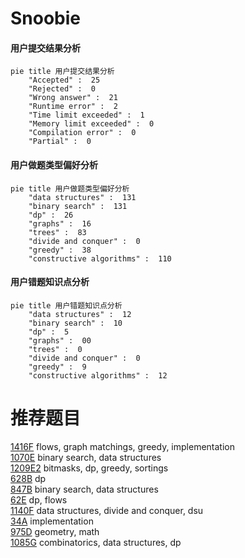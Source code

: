 # Snoobie

<!-- tabs:start -->



#### **用户提交结果分析**

```mermaid
pie title 用户提交结果分析
    "Accepted" :  25
    "Rejected" :  0
    "Wrong answer" :  21
    "Runtime error" :  2
    "Time limit exceeded" :  1
    "Memory limit exceeded" :  0
    "Compilation error" :  0
    "Partial" :  0
```

#### **用户做题类型偏好分析**

```mermaid
pie title 用户做题类型偏好分析
    "data structures" :  131
    "binary search" :  131
    "dp" :  26
    "graphs" :  16
    "trees" :  83
    "divide and conquer" :  0
    "greedy" :  38
    "constructive algorithms" :  110
```
#### **用户错题知识点分析**

```mermaid
pie title 用户错题知识点分析
    "data structures" :  12
    "binary search" :  10
    "dp" :  5
    "graphs" :  00
    "trees" :  0
    "divide and conquer" :  0
    "greedy" :  9
    "constructive algorithms" :  12
```



<!-- tabs:end -->
# 推荐题目
[1416F](https://codeforces.com/contest/1416/problem/F)		flows,
                        graph matchings,
                        greedy,
                        implementation		  
[1070E](https://codeforces.com/contest/1070/problem/E)		binary search,
                        data structures		  
[1209E2](https://codeforces.com/contest/1209E/problem/2)		bitmasks,
                        dp,
                        greedy,
                        sortings		  
[628B](https://codeforces.com/contest/628/problem/B)		dp		  
[847B](https://codeforces.com/contest/847/problem/B)		binary search,
                        data structures		  
[62E](https://codeforces.com/contest/62/problem/E)		dp,
                        flows		  
[1140F](https://codeforces.com/contest/1140/problem/F)		data structures,
                        divide and conquer,
                        dsu		  
[34A](https://codeforces.com/contest/34/problem/A)		implementation		  
[975D](https://codeforces.com/contest/975/problem/D)		geometry,
                        math		  
[1085G](https://codeforces.com/contest/1085/problem/G)		combinatorics,
                        data structures,
                        dp		  
